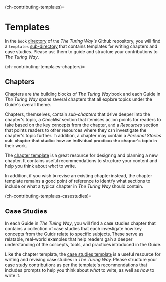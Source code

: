 (ch-contributing-templates)=
# Templates

In the `book` [directory](https://github.com/alan-turing-institute/the-turing-way/tree/master/book) of the _The Turing Way's_ Github repository, you will find a `templates` [sub-directory](https://github.com/alan-turing-institute/the-turing-way/tree/master/book/templates) that contains templates for writing chapters and case studies.
Please use them to guide and structure your contributions to _The Turing Way_.

(ch-contributing-templates-chapters)=
## Chapters

Chapters are _the_ building blocks of _The Turing Way_ book and each Guide in _The Turing Way_ spans several chapters that all explore topics under the Guide's overall theme.

Chapters, themselves, contain _sub-chapters_ that delve deeper into the chapter's topic, a _Checklist_ section that itemises action points for readers to take based on the key concepts from the chapter, and a _Resources_ section that points readers to other resources where they can investigate the chapter's topic further.
In addition, a chapter may contain a _Personal Stories_ sub-chapter that studies how an individual practices the chapter's topic in their work.

The [chapter template](https://github.com/alan-turing-institute/the-turing-way/tree/master/book/templates/chapter-template) is a great resource for designing and planning a new chapter.
It contains useful recommendations to structure your content and help you think about _what_ to write.

In addition, if you wish to revise an existing chapter instead, the chapter template remains a good point of reference to identify what sections to include or what a typical chapter in _The Turing Way_ should contain.

(ch-contributing-templates-casestudies)=
## Case Studies

In each Guide in _The Turing Way_, you will find a case studies chapter that contains a collection of case studies that each investigate how key concepts from the Guide relate to specific subjects.
These serve as relatable, real-world examples that help readers gain a deeper understanding of the concepts, tools, and practices introduced in the Guide.

Like the chapter template, the [case studies template](https://github.com/alan-turing-institute/the-turing-way/tree/master/book/templates/case-study-template) is a useful resource for writing and revising case studies in _The Turing Way_.
Please structure your case study contributions as per the template's recommendations that includes prompts to help you think about _what_ to write, as well as _how_ to write it.
